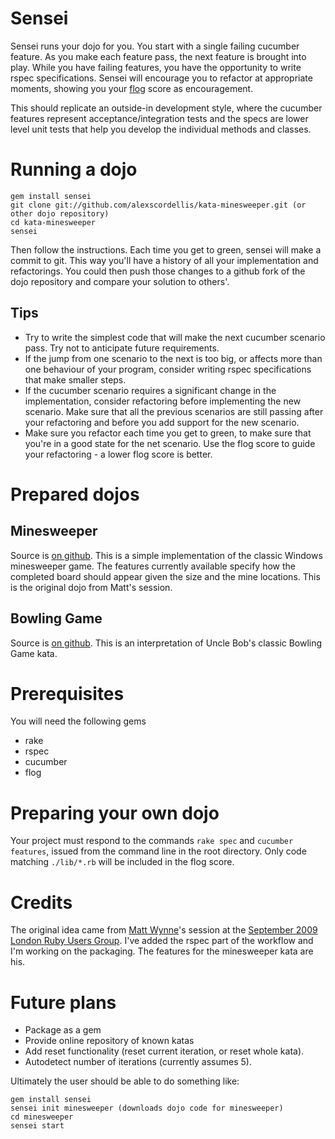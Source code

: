 # Sensei

Sensei runs your dojo for you. You start with a single failing cucumber feature. As you make each feature pass, the next feature is brought into play. While you have failing features, you have the opportunity to write rspec specifications. Sensei will encourage you to refactor at appropriate moments, showing you your [flog](http://blog.zenspider.com/rubysadism/flog/) score as encouragement.

This should replicate an outside-in development style, where the cucumber features represent acceptance/integration tests and the specs are lower level unit tests that help you develop the individual methods and classes.

# Running a dojo

    gem install sensei
    git clone git://github.com/alexscordellis/kata-minesweeper.git (or other dojo repository)
    cd kata-minesweeper
    sensei

Then follow the instructions. Each time you get to green, sensei will make a commit to git. This way you'll have a history of all your implementation and refactorings. You could then push those changes to a github fork of the dojo repository and compare your solution to others'.

## Tips

* Try to write the simplest code that will make the next cucumber scenario pass. Try not to anticipate future requirements.
* If the jump from one scenario to the next is too big, or affects more than one behaviour of your program, consider writing rspec specifications that make smaller steps.
* If the cucumber scenario requires a significant change in the implementation, consider refactoring before implementing the new scenario. Make sure that all the previous scenarios are still passing after your refactoring and before you add support for the new scenario.
* Make sure you refactor each time you get to green, to make sure that you're in a good state for the net scenario. Use the flog score to guide your refactoring - a lower flog score is better.


# Prepared dojos

## Minesweeper

Source is [on github](http://github.com/alexscordellis/kata-minesweeper "Minesweeper source"). This is a simple implementation of the classic Windows minesweeper game. The features currently available specify how the completed board should appear given the size and the mine locations. This is the original dojo from Matt's session.

## Bowling Game

Source is [on github](http://github.com/alexscordellis/sensei-bowling-game "Bowling Game source"). This is an interpretation of Uncle Bob's classic Bowling Game kata.

# Prerequisites

You will need the following gems

* rake
* rspec
* cucumber
* flog

# Preparing your own dojo

Your project must respond to the commands `rake spec` and `cucumber features`, issued from the command line in the root directory. Only code matching `./lib/*.rb` will be included in the flog score.

# Credits

The original idea came from [Matt Wynne](http://blog.mattwynne.net/)'s session at the [September 2009 London Ruby Users Group](http://lrug.org/meetings/2009/09/18/october-2009-meeting/). I've added the rspec part of the workflow and I'm working on the packaging. The features for the minesweeper kata are his.

# Future plans

* Package as a gem
* Provide online repository of known katas
* Add reset functionality (reset current iteration, or reset whole kata).
* Autodetect number of iterations (currently assumes 5).

Ultimately the user should be able to do something like:

    gem install sensei
    sensei init minesweeper (downloads dojo code for minesweeper)
    cd minesweeper
    sensei start